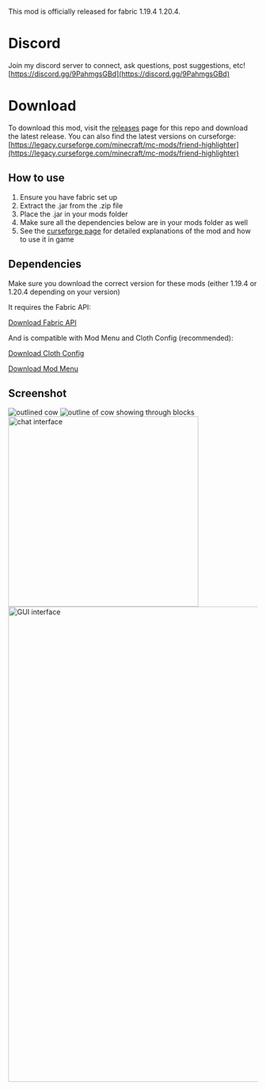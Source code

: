 This mod is officially released for fabric 1.19.4 1.20.4.

# Discord
Join my discord server to connect, ask questions, post suggestions, etc!
[https://discord.gg/9PahmgsGBd](https://discord.gg/9PahmgsGBd)

# Download
To download this mod, visit the [releases](https://github.com/Incandescent-Turtle/FriendHighlighter/releases) page for this repo and download the latest release. You can also find the latest versions on curseforge: [https://legacy.curseforge.com/minecraft/mc-mods/friend-highlighter](https://legacy.curseforge.com/minecraft/mc-mods/friend-highlighter)

## How to use
1. Ensure you have fabric set up
2. Extract the .jar from the .zip file
3. Place the .jar in your mods folder
4. Make sure all the dependencies below are in your mods folder as well
5. See the [curseforge page](https://legacy.curseforge.com/minecraft/mc-mods/friend-highlighter) for detailed explanations of the mod and how to use it in game

## Dependencies
Make sure you download the correct version for these mods (either 1.19.4 or 1.20.4 depending on your version)

It requires the Fabric API:

[Download Fabric API](https://www.curseforge.com/minecraft/mc-mods/fabric-api/files?page=1&pageSize=20&gameVersionTypeId=4)

And is compatible with Mod Menu and Cloth Config (recommended):

[Download Cloth Config](https://www.curseforge.com/minecraft/mc-mods/cloth-config/files?page=1&pageSize=20&gameVersionTypeId=4)

[Download Mod Menu](https://modrinth.com/mod/modmenu/versions?l=fabric)

## Screenshot
![outlined cow](https://github.com/Incandescent-Turtle/FriendHighlighter/assets/59327500/5f08d2f4-2b9d-4e40-8b01-46757aa35f3e)
![outline of cow showing through blocks](https://github.com/Incandescent-Turtle/FriendHighlighter/assets/59327500/e3f33b34-d3d6-4587-9436-b856b76369c5)
<img width="384" alt="chat interface" src="https://github.com/Incandescent-Turtle/FriendHighlighter/assets/59327500/c35cdde2-2e5f-4a8f-8ff8-02608edea2a6">
<img width="959" alt="GUI interface" src="https://github.com/Incandescent-Turtle/FriendHighlighter/assets/59327500/5c5ac65c-8751-4363-a8a3-387c31d96cc9">


